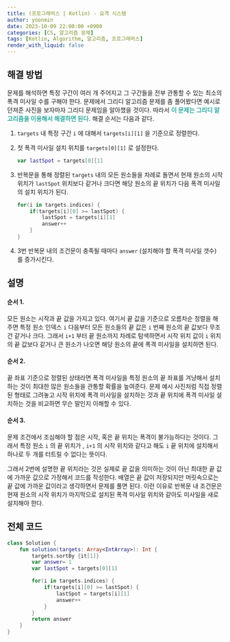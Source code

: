 ```yaml
---
title: (프로그래머스 | Kotlin) - 요격 시스템
author: yoonmin
date: 2023-10-09 22:00:00 +0900
categories: [CS, 알고리즘 문제]
tags: [Kotlin, Algorithm, 알고리즘, 프로그래머스]
render_with_liquid: false
---
```


## 해결 방법

문제를 해석하면 특정 구간이 여러 개 주어지고 그 구간들을 전부 관통할 수 있는 최소의 폭격 미사일 수를 구해야 한다. 문제에서 그리디 알고리즘 문제를 좀 풀어봤다면 예시로 던져준 사진을 보자마자 그리디 문제임을 알아챘을 것이다. 따라서 <span style="color: #30aaa0">**이 문제는 그리디 알고리즘을 이용해서 해결하면 된다.**</span> 해결 순서는 다음과 같다.

1. `targets` 내 특정 구간 `i` 에 대해서 `targets[i][1]` 을 기준으로 정렬한다.

2. 첫 폭격 미사일 설치 위치를 `targets[0][1]` 로 설정한다.

   ```kotlin
   var lastSpot = targets[0][1]
   ```

3. 반복문을 통해 정렬된 `targets` 내의 모든 원소들을 차례로 돌면서 현재 원소의 시작 위치가 `lastSpot` 위치보다 같거나 크다면 해당 원소의 끝 위치가 다음 폭격 미사일의 설치 위치가 된다.

   ```kotlin
   for(i in targets.indices) {
       if(targets[i][0] >= lastSpot) {
           lastSpot = targets[i][1]
           answer++
       }
   }
   ```

4. 3번 반복문 내의 조건문이 충족될 때마다 `answer` (설치해야 할 폭격 미사일 갯수) 를 증가시킨다.

## 설명

#### 순서 1.

모든 원소는 시작과 끝 값을 가지고 있다. 여기서 끝 값을 기준으로 오름차순 정렬을 해주면 특정 원소 인덱스 `i`  다음부터 모든 원소들의 끝 값은 `i` 번째 원소의 끝 값보다 무조건 같거나 크다. 그래서 `i+1` 부터 끝 원소까지 차례로 탐색하면서 시작 위치 값이 `i` 위치의 끝 값보다 같거나 큰 원소가 나오면 해당 원소의 끝에 폭격 미사일을 설치하면 된다.

#### 순서 2.

끝 좌표 기준으로 정렬된 상태라면 폭격 미사일을 특정 원소의 끝 좌표를 겨냥해서 설치하는 것이 최대한 많은 원소들을 관통할 확률을 높여준다. 문제 예시 사진처럼 직접 정렬된 형태로 그려놓고 시작 위치에 폭격 미사일을 설치하는 것과 끝 위치에 폭격 미사일 설치하는 것을 비교하면 무슨 말인지 이해할 수 있다.

#### 순서 3.

문제 조건에서 조심해야 할 점은 시작, 혹은 끝 위치는 폭격이 불가능하다는 것이다. 그래서 특정 원소 `i` 의 끝 위치가 , `i+1`  의 시작 위치와 같다고 해도 `i`  끝 위치에 설치해서 하나로 두 개를 터트릴 수 없다는 뜻이다. 

그래서 2번에 설명한 끝 위치라는 것은 실제로 끝 값을 의미하는 것이 아닌 최대한 끝 값에 가까운 값으로 가정해서 코드를 작성한다. 배열은 끝 값이 저장되지만 머릿속으로는 끝 값에 가까운 값이라고 생각하면서 문제를 풀면 된다. 이런 이유로 반복문 내 조건문은 현재 원소의 시작 위치가 마지막으로 설치된 폭격 미사일 위치와 같아도 미사일을 새로 설치해야 한다.

## 전체 코드

```kotlin
class Solution {
    fun solution(targets: Array<IntArray>): Int {
        targets.sortBy {it[1]}
        var answer= 1
        var lastSpot = targets[0][1]

        for(i in targets.indices) {
            if(targets[i][0] >= lastSpot) {
                lastSpot = targets[i][1]
                answer++
            }
        }
        return answer
    }
}
```

